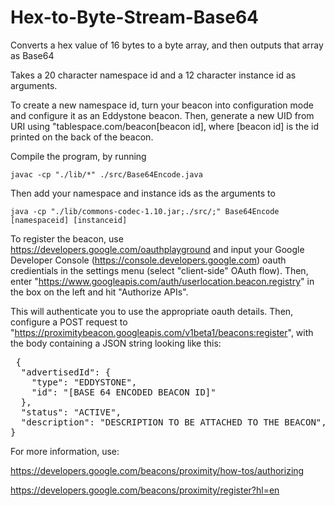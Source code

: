 # Hex-to-Byte-Stream-Base64
Converts a hex value of 16 bytes to a byte array, and then outputs that array as Base64

Takes a 20 character namespace id and a 12 character instance id as arguments. 

To create a new namespace id, turn your beacon into configuration mode and configure it as an Eddystone beacon. Then, generate a new UID from URI using "tablespace.com/beacon[beacon id], where [beacon id] is the id printed on the back of the beacon.

Compile the program, by running

    javac -cp "./lib/*" ./src/Base64Encode.java
    
Then add your namespace and instance ids as the arguments to 

    java -cp "./lib/commons-codec-1.10.jar;./src/;" Base64Encode [namespaceid] [instanceid]


To register the beacon, use https://developers.google.com/oauthplayground and input your Google Developer Console (https://console.developers.google.com) oauth credientials in the settings menu (select "client-side" OAuth flow). Then, enter "https://www.googleapis.com/auth/userlocation.beacon.registry" in the box on the left and hit "Authorize APIs".

This will authenticate you to use the appropriate oauth details. Then, configure a POST request to "https://proximitybeacon.googleapis.com/v1beta1/beacons:register", with the body containing a JSON string looking like this:
<PRE> {
  "advertisedId": {
    "type": "EDDYSTONE",
    "id": "[BASE 64 ENCODED BEACON ID]"
  },
  "status": "ACTIVE",
  "description": "DESCRIPTION TO BE ATTACHED TO THE BEACON",
}
</PRE> 
For more information, use:

https://developers.google.com/beacons/proximity/how-tos/authorizing

https://developers.google.com/beacons/proximity/register?hl=en


